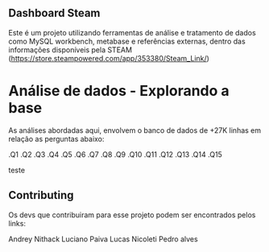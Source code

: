 ## Dashboard Steam


Este é um projeto utilizando ferramentas de análise e tratamento de dados como MySQL workbench, metabase e referências externas, dentro das informações disponíveis pela STEAM (https://store.steampowered.com/app/353380/Steam_Link/)


# Análise de dados - Explorando a base 
As análises abordadas aqui, envolvem o banco de dados de +27K linhas em relação as perguntas abaixo:

.Q1 
.Q2
.Q3
.Q4
.Q5
.Q6
.Q7
.Q8
.Q9
.Q10
.Q11
.Q12
.Q13
.Q14
.Q15 
 
teste


## Contributing
Os devs que contribuiram para esse projeto podem ser encontrados pelos links:

Andrey Nithack
Luciano Paiva 
Lucas Nicoleti
Pedro alves
